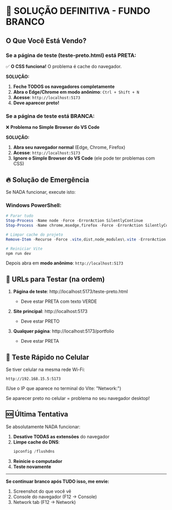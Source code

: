 # 🚨 SOLUÇÃO DEFINITIVA - FUNDO BRANCO

## O Que Você Está Vendo?

### Se a página de teste (teste-preto.html) está PRETA:
✅ **O CSS funciona!** O problema é cache do navegador.

**SOLUÇÃO:**
1. **Feche TODOS os navegadores completamente**
2. **Abra o Edge/Chrome em modo anônimo**: `Ctrl + Shift + N`
3. **Acesse**: `http://localhost:5173`
4. **Deve aparecer preto!**

### Se a página de teste está BRANCA:
❌ **Problema no Simple Browser do VS Code**

**SOLUÇÃO:**
1. **Abra seu navegador normal** (Edge, Chrome, Firefox)
2. **Acesse**: `http://localhost:5173`
3. **Ignore o Simple Browser do VS Code** (ele pode ter problemas com CSS)

## 🔥 Solução de Emergência

Se NADA funcionar, execute isto:

### Windows PowerShell:
```powershell
# Parar tudo
Stop-Process -Name node -Force -ErrorAction SilentlyContinue
Stop-Process -Name chrome,msedge,firefox -Force -ErrorAction SilentlyContinue

# Limpar cache do projeto
Remove-Item -Recurse -Force .vite,dist,node_modules\.vite -ErrorAction SilentlyContinue

# Reiniciar Vite
npm run dev
```

Depois abra em **modo anônimo**: `http://localhost:5173`

## 🎯 URLs para Testar (na ordem)

1. **Página de teste**: http://localhost:5173/teste-preto.html
   - Deve estar PRETA com texto VERDE

2. **Site principal**: http://localhost:5173
   - Deve estar PRETO

3. **Qualquer página**: http://localhost:5173/portfolio
   - Deve estar PRETA

## 📱 Teste Rápido no Celular

Se tiver celular na mesma rede Wi-Fi:
```
http://192.168.15.5:5173
```
(Use o IP que aparece no terminal do Vite: "Network:")

Se aparecer preto no celular = problema no seu navegador desktop!

## 🆘 Última Tentativa

Se absolutamente NADA funcionar:

1. **Desative TODAS as extensões** do navegador
2. **Limpe cache do DNS**: 
   ```powershell
   ipconfig /flushdns
   ```
3. **Reinicie o computador**
4. **Teste novamente**

---
**Se continuar branco após TUDO isso, me envie:**
1. Screenshot do que você vê
2. Console do navegador (F12 → Console)
3. Network tab (F12 → Network)
